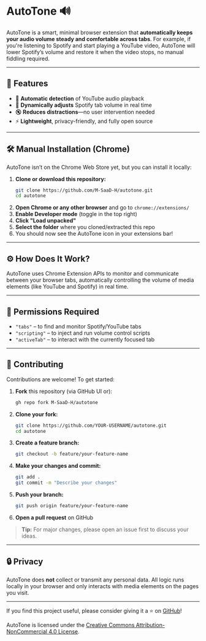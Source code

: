 # AutoTone 🔊

AutoTone is a smart, minimal browser extension that **automatically keeps your audio volume steady and comfortable across tabs**. For example, if you're listening to Spotify and start playing a YouTube video, AutoTone will lower Spotify’s volume and restore it when the video stops, no manual fiddling required.

---

## 🚀 Features

- 🧠 **Automatic detection** of YouTube audio playback
- 🎵 **Dynamically adjusts** Spotify tab volume in real time
- 🔇 **Reduces distractions**—no user intervention needed
- ⚡ **Lightweight**, privacy-friendly, and fully open source

---

## 🛠️ Manual Installation (Chrome)

AutoTone isn’t on the Chrome Web Store yet, but you can install it locally:

1. **Clone or download this repository:**
   ```bash
   git clone https://github.com/M-SaaD-H/autotone.git
   cd autotone
   ```
2. **Open Chrome or any other browser** and go to `chrome://extensions/`
3. **Enable Developer mode** (toggle in the top right)
4. **Click "Load unpacked"**
5. **Select the folder** where you cloned/extracted this repo
6. You should now see the AutoTone icon in your extensions bar!

---

## ⚙️ How Does It Work?

AutoTone uses Chrome Extension APIs to monitor and communicate between your browser tabs, automatically controlling the volume of media elements (like YouTube and Spotify) in real time.

---

## 🧩 Permissions Required

- `"tabs"` – to find and monitor Spotify/YouTube tabs
- `"scripting"` – to inject and run volume control scripts
- `"activeTab"` – to interact with the currently focused tab

---

## 🤝 Contributing

Contributions are welcome! To get started:

1. **Fork** this repository (via GitHub UI or):
   ```bash
   gh repo fork M-SaaD-H/autotone
   ```
2. **Clone your fork:**
   ```bash
   git clone https://github.com/YOUR-USERNAME/autotone.git
   cd autotone
   ```
3. **Create a feature branch:**
   ```bash
   git checkout -b feature/your-feature-name
   ```
4. **Make your changes and commit:**
   ```bash
   git add .
   git commit -m "Describe your changes"
   ```
5. **Push your branch:**
   ```bash
   git push origin feature/your-feature-name
   ```
6. **Open a pull request** on GitHub

> **Tip:** For major changes, please open an issue first to discuss your ideas.

---

## 🔒 Privacy

AutoTone does **not** collect or transmit any personal data. All logic runs locally in your browser and only interacts with media elements on the pages you visit.

---

If you find this project useful, please consider giving it a ⭐ on [GitHub](https://github.com/M-SaaD-H/autotone)!

AutoTone is licensed under the [Creative Commons Attribution-NonCommercial 4.0 License](./LICENSE).